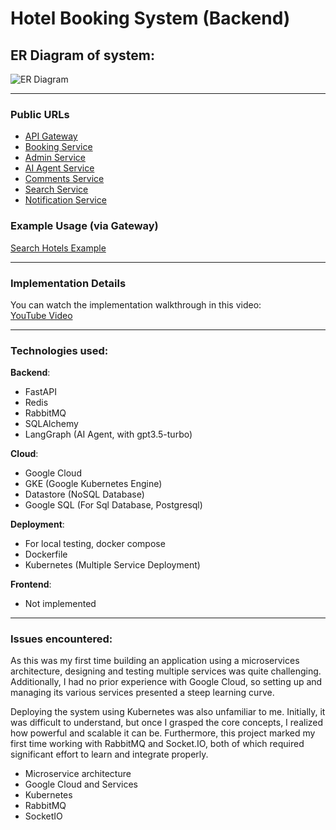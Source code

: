 # Hotel Booking System (Backend)  

## ER Diagram of system: 

![ER Diagram](https://github.com/user-attachments/assets/21baef53-2ae9-4f38-85ea-36185342f594)

---  
### Public URLs  
  
- [API Gateway](http://35.234.118.93/)  
- [Booking Service](http://35.234.118.93/v1/book/)  
- [Admin Service](http://35.234.118.93/v1/admin/)  
- [AI Agent Service](http://35.234.118.93/v1/ai_agent/)  
- [Comments Service](http://35.234.118.93/v1/comments/)  
- [Search Service](http://35.234.118.93/v1/search/)  
- [Notification Service](http://35.234.118.93/v1/notification/)  


### Example Usage (via Gateway)  

[Search Hotels Example](http://35.234.118.93/v1/search/search_hotels?city=izmir&country=t%C3%BCrkiye&start_date=2025-07-03&end_date=2025-07-05&number_of_people=2)  

---  

### Implementation Details  

You can watch the implementation walkthrough in this video:  
[YouTube Video](https://youtu.be/M2lZFkYazRU)  

---
### Technologies used:  

**Backend**:
  - FastAPI  
  - Redis  
  - RabbitMQ  
  - SQLAlchemy
  - LangGraph (AI Agent, with gpt3.5-turbo)  

**Cloud**:
  - Google Cloud  
  - GKE (Google Kubernetes Engine)  
  - Datastore (NoSQL Database)  
  - Google SQL (For Sql Database, Postgresql)  

**Deployment**:
  - For local testing, docker compose  
  - Dockerfile  
  - Kubernetes (Multiple Service Deployment)  

**Frontend**:
  - Not implemented
---

### Issues encountered: 
  As this was my first time building an application using a microservices architecture, designing and testing multiple services was quite challenging. Additionally, I had no prior experience with Google Cloud, so setting up and managing its various services presented a steep learning curve.  

Deploying the system using Kubernetes was also unfamiliar to me. Initially, it was difficult to understand, but once I grasped the core concepts, I realized how powerful and scalable it can be. Furthermore, this project marked my first time working with RabbitMQ and Socket.IO, both of which required significant effort to learn and integrate properly.
  - Microservice architecture
  - Google Cloud and Services
  - Kubernetes
  - RabbitMQ
  - SocketIO
